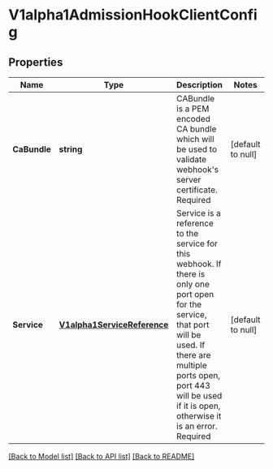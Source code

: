 # V1alpha1AdmissionHookClientConfig

## Properties
Name | Type | Description | Notes
------------ | ------------- | ------------- | -------------
**CaBundle** | **string** | CABundle is a PEM encoded CA bundle which will be used to validate webhook&#39;s server certificate. Required | [default to null]
**Service** | [**V1alpha1ServiceReference**](v1alpha1.ServiceReference.md) | Service is a reference to the service for this webhook. If there is only one port open for the service, that port will be used. If there are multiple ports open, port 443 will be used if it is open, otherwise it is an error. Required | [default to null]

[[Back to Model list]](../README.md#documentation-for-models) [[Back to API list]](../README.md#documentation-for-api-endpoints) [[Back to README]](../README.md)


